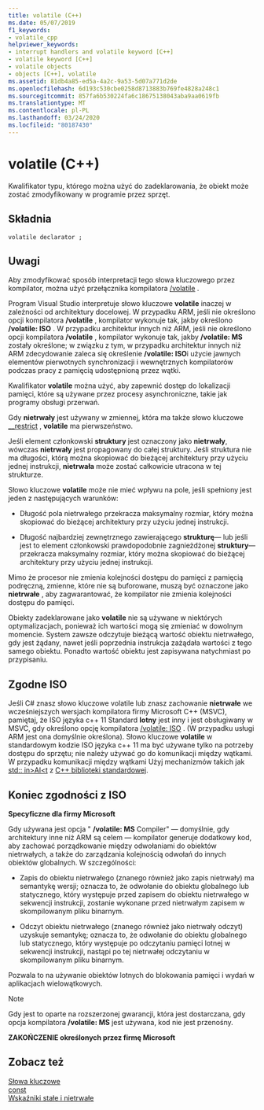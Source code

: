 ```yaml
---
title: volatile (C++)
ms.date: 05/07/2019
f1_keywords:
- volatile_cpp
helpviewer_keywords:
- interrupt handlers and volatile keyword [C++]
- volatile keyword [C++]
- volatile objects
- objects [C++], volatile
ms.assetid: 81db4a85-ed5a-4a2c-9a53-5d07a771d2de
ms.openlocfilehash: 6d193c530cbe0258d8713883b769fe4828a248c1
ms.sourcegitcommit: 857fa6b530224fa6c18675138043aba9aa0619fb
ms.translationtype: MT
ms.contentlocale: pl-PL
ms.lasthandoff: 03/24/2020
ms.locfileid: "80187430"
---
```

# <a name="volatile-c"></a>volatile (C++)

Kwalifikator typu, którego można użyć do zadeklarowania, że obiekt może zostać zmodyfikowany w programie przez sprzęt.

## <a name="syntax"></a>Składnia

```
volatile declarator ;
```

## <a name="remarks"></a>Uwagi

Aby zmodyfikować sposób interpretacji tego słowa kluczowego przez kompilator, można użyć przełącznika kompilatora [/volatile](../build/reference/volatile-volatile-keyword-interpretation.md) .

Program Visual Studio interpretuje słowo kluczowe **volatile** inaczej w zależności od architektury docelowej. W przypadku ARM, jeśli nie określono opcji kompilatora **/volatile** , kompilator wykonuje tak, jakby określono **/volatile: ISO** . W przypadku architektur innych niż ARM, jeśli nie określono opcji kompilatora **/volatile** , kompilator wykonuje tak, jakby **/volatile: MS** zostały określone; w związku z tym, w przypadku architektur innych niż ARM zdecydowanie zaleca się określenie **/volatile: ISO**i użycie jawnych elementów pierwotnych synchronizacji i wewnętrznych kompilatorów podczas pracy z pamięcią udostępnioną przez wątki.

Kwalifikator **volatile** można użyć, aby zapewnić dostęp do lokalizacji pamięci, które są używane przez procesy asynchroniczne, takie jak programy obsługi przerwań.

Gdy **nietrwały** jest używany w zmiennej, która ma także słowo kluczowe [__restrict](../cpp/extension-restrict.md) , **volatile** ma pierwszeństwo.

Jeśli element członkowski **struktury** jest oznaczony jako **nietrwały**, wówczas **nietrwały** jest propagowany do całej struktury. Jeśli struktura nie ma długości, którą można skopiować do bieżącej architektury przy użyciu jednej instrukcji, **nietrwała** może zostać całkowicie utracona w tej strukturze.

Słowo kluczowe **volatile** może nie mieć wpływu na pole, jeśli spełniony jest jeden z następujących warunków:

- Długość pola nietrwałego przekracza maksymalny rozmiar, który można skopiować do bieżącej architektury przy użyciu jednej instrukcji.

- Długość najbardziej zewnętrznego zawierającego **strukturę**— lub jeśli jest to element członkowski prawdopodobnie zagnieżdżonej **struktury**— przekracza maksymalny rozmiar, który można skopiować do bieżącej architektury przy użyciu jednej instrukcji.

Mimo że procesor nie zmienia kolejności dostępu do pamięci z pamięcią podręczną, zmienne, które nie są buforowane, muszą być oznaczone jako **nietrwałe** , aby zagwarantować, że kompilator nie zmienia kolejności dostępu do pamięci.

Obiekty zadeklarowane jako **volatile** nie są używane w niektórych optymalizacjach, ponieważ ich wartości mogą się zmieniać w dowolnym momencie.  System zawsze odczytuje bieżącą wartość obiektu nietrwałego, gdy jest żądany, nawet jeśli poprzednia instrukcja zażądała wartości z tego samego obiektu.  Ponadto wartość obiektu jest zapisywana natychmiast po przypisaniu.

## <a name="iso-compliant"></a>Zgodne ISO

Jeśli C# znasz słowo kluczowe volatile lub znasz zachowanie **nietrwałe** we wcześniejszych wersjach kompilatora firmy Microsoft C++ (MSVC), pamiętaj, że ISO języka c++ 11 Standard **lotny** jest inny i jest obsługiwany w MSVC, gdy określono opcję kompilatora [/volatile: ISO](../build/reference/volatile-volatile-keyword-interpretation.md) . (W przypadku usługi ARM jest ona domyślnie określona). Słowo kluczowe **volatile** w standardowym kodzie ISO języka c++ 11 ma być używane tylko na potrzeby dostępu do sprzętu; nie należy używać go do komunikacji między wątkami. W przypadku komunikacji między wątkami Użyj mechanizmów takich jak [std:: in>Al\<t](../standard-library/atomic.md) z [ C++ biblioteki standardowej](../standard-library/cpp-standard-library-reference.md).

## <a name="end-of-iso-compliant"></a>Koniec zgodności z ISO

**Specyficzne dla firmy Microsoft**

Gdy używana jest opcja " **/volatile: MS** Compiler" — domyślnie, gdy architektury inne niż ARM są celem — kompilator generuje dodatkowy kod, aby zachować porządkowanie między odwołaniami do obiektów nietrwałych, a także do zarządzania kolejnością odwołań do innych obiektów globalnych. W szczególności:

- Zapis do obiektu nietrwałego (znanego również jako zapis nietrwały) ma semantykę wersji; oznacza to, że odwołanie do obiektu globalnego lub statycznego, który występuje przed zapisem do obiektu nietrwałego w sekwencji instrukcji, zostanie wykonane przed nietrwałym zapisem w skompilowanym pliku binarnym.

- Odczyt obiektu nietrwałego (znanego również jako nietrwały odczyt) uzyskuje semantykę; oznacza to, że odwołanie do obiektu globalnego lub statycznego, który występuje po odczytaniu pamięci lotnej w sekwencji instrukcji, nastąpi po tej nietrwałej odczytaniu w skompilowanym pliku binarnym.

Pozwala to na używanie obiektów lotnych do blokowania pamięci i wydań w aplikacjach wielowątkowych.

> [!NOTE]
>  Gdy jest to oparte na rozszerzonej gwarancji, która jest dostarczana, gdy opcja kompilatora **/volatile: MS** jest używana, kod nie jest przenośny.

**ZAKOŃCZENIE określonych przez firmę Microsoft**

## <a name="see-also"></a>Zobacz też

[Słowa kluczowe](../cpp/keywords-cpp.md)<br/>
[const](../cpp/const-cpp.md)<br/>
[Wskaźniki stałe i nietrwałe](../cpp/const-and-volatile-pointers.md)
